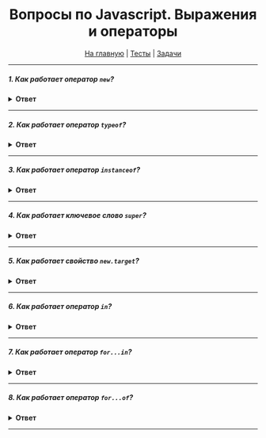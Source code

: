 <div align="center">

<h1>Вопросы по Javascript. Выражения и операторы</h1>

<a href="https://github.com/dollaween/javascript-questions">На главную</a> | <a href="https://github.com/dollaween/javascript-tests">Тесты</a> | <a href="https://github.com/dollaween/javascript-tests">Задачи</a>

</div>

---

##### 1. Как работает оператор `new`?

<details><summary><b>Ответ</b></summary>
<p>

**Оператор `new`** создает экземпляр объекта имеющего конструктор.

При вызове `new User()` (эквивалентно `new User`) происходит следующее:
1. Создается новый объект, наследующий `User.prototype.`.
2. Вызывается конструктор – функция `User` с указанными аргументами и `this`, привязанным к только что созданному объекту.
3. Результатом выражения new становится объект, возвращаемый конструктором. Если конструктор не возвращает объект явно, используется объект из п.1.

```javascript
function User(name, age) {
  this.name = name
  this.age = age
}
let user = new User('John', 33)

console.log(user.name, user.age)      // 'John', 33
```

[Оператор new](https://developer.mozilla.org/ru/docs/Web/JavaScript/Reference/Operators/new)

</p>
</details>

---

##### 2. Как работает оператор `typeof`?

<details><summary><b>Ответ</b></summary>
<p>

Оператор `typeof` возвращает строку, указывающую тип операнда.

`typeof null` — `object`, общепризнанная ошибка в языке, сохраняется для совместимости.

`typeof function() {}` — `function`, хотя функция является подвидом объектов, а не отдельным типом данных.

```javascript
console.log(typeof 'Margarita')
// string

console.log(typeof 18)
// number

console.log(typeof null)
// object
```

</p>
</details>

---

##### 3. Как работает оператор `instanceof`?

<details><summary><b>Ответ</b></summary>
<p>

Оператор `instanceof` проверяет, принадлежит ли объект к определенному классу.

```javascript
function Turtle(name, color) {
  this.name = name
  this.color = color
}

const turle = new Turtle('Leo', 'blue')

console.log(turle instanceof Turtle)
// true

console.log(turle instanceof Object)
// true
```

</p>
</details>

---

##### 4. Как работает ключевое слово `super`?

<details><summary><b>Ответ</b></summary>
<p>

`super` используется для вызова функций, принадлежащих родителю объекта.

```javascript
// Вызов родительского конструктора
super([arguments])

// Вызов функции родительского объекта
super.functionOnParent()
```
</p>
</details>

---

##### 5. Как работает свойство `new.target`?

<details><summary><b>Ответ</b></summary>
<p>

Свойство `new.target` позволяет определить была ли функция или конструктор вызвана с помощью оператора `new`.

```javascript
function Car() {
  if (!new.target) {
    throw new Error('Function must be called with new!')
  }
}

try {
  Car()
} catch(err) {
  console.log(err)
}
```

</p>
</details>

---

##### 6. Как работает оператор `in`?

<details><summary><b>Ответ</b></summary>
<p>

Оператор `in` возвращает `true`, если свойство содержится в объекте или его цепочки прототипов.

```javascript
const colors = {
  red: '#ff0000',
  green: '#00ff00',
  blue: '#0000ff'
}

console.log('red' in colors)
// true

console.log('hasOwnProperty' in colors)
// true

console.log('length' in colors)
// false, у объектов нет свойства length
```

</p>
</details>

---

##### 7. Как работает оператор `for...in`?

<details><summary><b>Ответ</b></summary>
<p>

Оператор `for...in` проходит по всем перечислимым свойствам объекта.

```javascript
const colors = {
  red: '#ff0000',
  green: '#00ff00',
  blue: '#0000ff'
}

for (let prop in colors) {
  console.log(`${prop}: ${colors[prop]}`)
}

/**
 * red: #ff0000
 * green: #00ff00
 * blue: #0000ff
 */
```

У массивов, в качестве свойства, будет взят индекс элемента в массиве.

```javascript
const colors = ['red', 'green', 'blue']

for (let key in colors) {
  console.log(`${key}: ${colors[key]}`);
}

/**
 * 0: red
 * 1: green
 * 2: blue
 */
```

</p>
</details>

---

##### 8. Как работает оператор `for...of`?

<details><summary><b>Ответ</b></summary>
<p>

Оператор `for...of` создает цикл, проходящий по перечислимым объектам (включая Array, Map, Set, arguments).

```javascript
let names = ['Sara', 'Lara', 'Dana'];

for (let name of names) {
  console.log(name);
}

/**
 * Sara
 * Lara
 * Dana
 */
```

</p>
</details>

---
